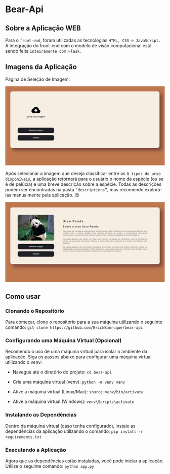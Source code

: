 # Bear-Api

## Sobre a Aplicação WEB

Para o `front-end`, foram utilizadas as tecnologias `HTML, CSS e JavaScript.` A integração do front-end com o modelo de visão computacional está sendo feita `inteiramente com Flask`.

## Imagens da Aplicação

Página de Seleção de Imagem:

![Imagem da Aplicação](/imagens/api-0.png)

Após selecionar a imagem que deseja classificar entre os `8 tipos de urso disponíveis`, a aplicação retornará para o usuário o nome da espécie (ou se é de pelúcia) e uma breve descrição sobre a espécie. Todas as descrições podem ser encontradas na pasta `“descriptions”`, mas recomendo explorá-las manualmente pela aplicação. 😊

![Imagem da Aplicação](/imagens/api-1.png)

## Como usar

### Clonando o Repositório

Para começar, clone o repositório para a sua máquina utilizando o seguinte comando:
`git clone https://github.com/ErickBonruque/bear-api`

### Configurando uma Máquina Virtual (Opcional)
Recomendo o uso de uma máquina virtual para isolar o ambiente da aplicação. Siga os passos abaixo para configurar uma máquina virtual utilizando o venv:

- Navegue até o diretório do projeto:
`cd bear-api`

- Crie uma máquina virtual (venv):
`python -m venv venv`

- Ative a máquina virtual (Linux/Mac):
`source venv/bin/activate`

- Ative a máquina virtual (Windows):
`venv\Scripts\activate`

### Instalando as Dependências

Dentro da máquina virtual (caso tenha configurado), instale as dependências da aplicação utilizando o comando:
`pip install -r requirements.txt`

### Executando a Aplicação

Agora que as dependências estão instaladas, você pode iniciar a aplicação. Utilize o seguinte comando: 
`python app.py`